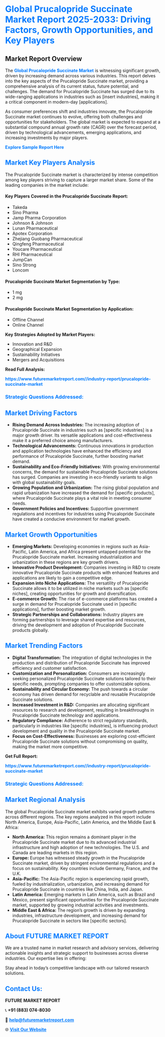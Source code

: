 <h1 style="color: #007BFF;">Global Prucalopride Succinate Market Report 2025-2033: Driving Factors, Growth Opportunities, and Key Players</h1>

<section id="overview">
<h2>Market Report Overview</h2>
<p>The <a href="https://www.futuremarketreport.com//industry-report/prucalopride-succinate-market" style="color: #007BFF; text-decoration: none;"><strong>Global Prucalopride Succinate Market</strong></a> is witnessing significant growth, driven by increasing demand across various industries. This report delves into the key aspects of the Prucalopride Succinate market, providing a comprehensive analysis of its current status, future potential, and challenges. The demand for Prucalopride Succinate has surged due to its wide-ranging applications in industries such as [insert industries], making it a critical component in modern-day [applications].</p>
<p>As consumer preferences shift and industries innovate, the Prucalopride Succinate market continues to evolve, offering both challenges and opportunities for stakeholders. The global market is expected to expand at a substantial compound annual growth rate (CAGR) over the forecast period, driven by technological advancements, emerging applications, and increasing investments by major players.</p>
</section>

<section id="overview">
<p><a href="https://www.futuremarketreport.com//request-sample/reportId=79241" style="color: #007BFF; text-decoration: none;"><strong>Explore Sample Report Here</strong></a></p>
</section>

<section id="key-players">
<h2 style="color: #007BFF;">Market Key Players Analysis</h2>
<p>The Prucalopride Succinate market is characterized by intense competition among key players striving to capture a larger market share. Some of the leading companies in the market include:</p>
<h4>Key Players Covered in the Prucalopride Succinate Report:</h4>
<ul><li>Takeda</li><li>Sino Pharma</li><li>Jamp Pharma Corporation</li><li>Johnson &amp; Johnson</li><li>Lunan Pharmaceutical</li><li>Apotex Corporation</li><li>Zhejiang Guobang Pharmaceutical</li><li>Qingfeng Pharmaceutical</li><li>Youcare Pharmaceutical</li><li>RHI Pharmaceutical</li><li>JumpCan</li><li>Sino Strong</li><li>Loncom</li></ul>
<h4>Prucalopride Succinate Market Segmentation by Type:</h4>
<ul><li>1 mg</li><li>2 mg</li></ul>

<h4>Prucalopride Succinate Market Segmentation by Application:</h4>
<ul><li>Offline Channel</li><li>Online Channel</li></ul>
<p><strong>Key Strategies Adopted by Market Players:</strong></p>
<ul>
<li>Innovation and R&D</li>
<li>Geographical Expansion</li>
<li>Sustainability Initiatives</li>
<li>Mergers and Acquisitions</li>
</ul>
</section>

<section>
<p><strong>Read Full Analysis: </strong></p><a href="https://www.futuremarketreport.com//industry-report/prucalopride-succinate-market" style="color: #007BFF; text-decoration: none;"><strong>https://www.futuremarketreport.com//industry-report/prucalopride-succinate-market</strong></a>
<h3 style="color: #007BFF;">Strategic Questions Addressed:</h3>
</section>

<section id="driving-factors">
<h2 style="color: #007BFF;">Market Driving Factors</h2>
<ul>
<li><strong>Rising Demand Across Industries:</strong> The increasing adoption of Prucalopride Succinate in industries such as [specific industries] is a major growth driver. Its versatile applications and cost-effectiveness make it a preferred choice among manufacturers.</li>
<li><strong>Technological Advancements:</strong> Continuous innovations in production and application technologies have enhanced the efficiency and performance of Prucalopride Succinate, further boosting market demand.</li>
<li><strong>Sustainability and Eco-Friendly Initiatives:</strong> With growing environmental concerns, the demand for sustainable Prucalopride Succinate solutions has surged. Companies are investing in eco-friendly variants to align with global sustainability goals.</li>
<li><strong>Growing Population and Urbanization:</strong> The rising global population and rapid urbanization have increased the demand for [specific products], where Prucalopride Succinate plays a vital role in meeting consumer needs.</li>
<li><strong>Government Policies and Incentives:</strong> Supportive government regulations and incentives for industries using Prucalopride Succinate have created a conducive environment for market growth.</li>
</ul>
</section>

<section id="growth-opportunities">
<h2 style="color: #007BFF;">Market Growth Opportunities</h2>
<ul>
<li><strong>Emerging Markets:</strong> Developing economies in regions such as Asia-Pacific, Latin America, and Africa present untapped potential for the Prucalopride Succinate market. Increasing industrialization and urbanization in these regions are key growth drivers.</li>
<li><strong>Innovative Product Development:</strong> Companies investing in R&D to create innovative Prucalopride Succinate products with enhanced features and applications are likely to gain a competitive edge.</li>
<li><strong>Expansion into Niche Applications:</strong> The versatility of Prucalopride Succinate allows it to be utilized in niche markets such as [specific niches], creating opportunities for growth and diversification.</li>
<li><strong>E-commerce Growth:</strong> The rise of e-commerce platforms has created a surge in demand for Prucalopride Succinate used in [specific applications], further boosting market growth.</li>
<li><strong>Strategic Partnerships and Collaborations:</strong> Industry players are forming partnerships to leverage shared expertise and resources, driving the development and adoption of Prucalopride Succinate products globally.</li>
</ul>
</section>

<section id="trending-factors">
<h2 style="color: #007BFF;">Market Trending Factors</h2>
<ul>
<li><strong>Digital Transformation:</strong> The integration of digital technologies in the production and distribution of Prucalopride Succinate has improved efficiency and customer satisfaction.</li>
<li><strong>Customization and Personalization:</strong> Consumers are increasingly seeking personalized Prucalopride Succinate solutions tailored to their specific needs, prompting companies to offer customizable options.</li>
<li><strong>Sustainability and Circular Economy:</strong> The push towards a circular economy has driven demand for recyclable and reusable Prucalopride Succinate solutions.</li>
<li><strong>Increased Investment in R&D:</strong> Companies are allocating significant resources to research and development, resulting in breakthroughs in Prucalopride Succinate technology and applications.</li>
<li><strong>Regulatory Compliance:</strong> Adherence to strict regulatory standards, particularly in industries like [specific industries], is influencing product development and quality in the Prucalopride Succinate market.</li>
<li><strong>Focus on Cost-Effectiveness:</strong> Businesses are exploring cost-efficient Prucalopride Succinate solutions without compromising on quality, making the market more competitive.</li>
</ul>
</section>

<section>
<p><strong>Get Full Report: </strong></p><a href="https://www.futuremarketreport.com//industry-report/prucalopride-succinate-market" style="color: #007BFF; text-decoration: none;"><strong>https://www.futuremarketreport.com//industry-report/prucalopride-succinate-market</strong></a>
<h3 style="color: #007BFF;">Strategic Questions Addressed:</h3>
</section>


<section id="regional-analysis">
<h2 style="color: #007BFF;">Market Regional Analysis</h2>
<p>The global Prucalopride Succinate market exhibits varied growth patterns across different regions. The key regions analyzed in this report include North America, Europe, Asia-Pacific, Latin America, and the Middle East & Africa:</p>
<ul>
<li><strong>North America:</strong> This region remains a dominant player in the Prucalopride Succinate market due to its advanced industrial infrastructure and high adoption of new technologies. The U.S. and Canada are leading markets in this region.</li>
<li><strong>Europe:</strong> Europe has witnessed steady growth in the Prucalopride Succinate market, driven by stringent environmental regulations and a focus on sustainability. Key countries include Germany, France, and the U.K.</li>
<li><strong>Asia-Pacific:</strong> The Asia-Pacific region is experiencing rapid growth, fueled by industrialization, urbanization, and increasing demand for Prucalopride Succinate in countries like China, India, and Japan.</li>
<li><strong>Latin America:</strong> Emerging markets in Latin America, such as Brazil and Mexico, present significant opportunities for the Prucalopride Succinate market, supported by growing industrial activities and investments.</li>
<li><strong>Middle East & Africa:</strong> The region’s growth is driven by expanding industries, infrastructure development, and increasing demand for Prucalopride Succinate in sectors like [specific sectors].</li>
</ul>
</section>

<footer>
<h2 style="color: #007BFF;">About FUTURE MARKET REPORT</h2>
<p>We are a trusted name in market research and advisory services, delivering actionable insights and strategic support to businesses across diverse industries. Our expertise lies in offering:</p>

<p>Stay ahead in today’s competitive landscape with our tailored research solutions.</p>

<h2 style="color: #007BFF;">Contact Us:</h2>
<p><strong>FUTURE MARKET REPORT</strong></p>
<p>📞 <strong>+91 (883) 074-8030</strong></p>
<p>📧 <strong><a href="mailto:help@futuremarketreport.com" style="color: #007BFF;">help@futuremarketreport.com</a></strong></p>
<p>🌐 <strong><a href="https://www.futuremarketreport.com/" style="color: #007BFF;">Visit Our Website</a></strong></p>
</footer>